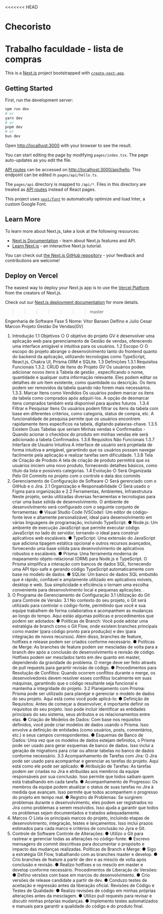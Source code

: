 <<<<<<< HEAD
# Checoristo
Trabalho faculdade - lista de compras
=======
This is a [Next.js](https://nextjs.org/) project bootstrapped with [`create-next-app`](https://github.com/vercel/next.js/tree/canary/packages/create-next-app).

## Getting Started

First, run the development server:

```bash
npm run dev
# or
yarn dev
# or
pnpm dev
# or
bun dev
```

Open [http://localhost:3000](http://localhost:3000) with your browser to see the result.

You can start editing the page by modifying `pages/index.tsx`. The page auto-updates as you edit the file.

[API routes](https://nextjs.org/docs/api-routes/introduction) can be accessed on [http://localhost:3000/api/hello](http://localhost:3000/api/hello). This endpoint can be edited in `pages/api/hello.ts`.

The `pages/api` directory is mapped to `/api/*`. Files in this directory are treated as [API routes](https://nextjs.org/docs/api-routes/introduction) instead of React pages.

This project uses [`next/font`](https://nextjs.org/docs/basic-features/font-optimization) to automatically optimize and load Inter, a custom Google Font.

## Learn More

To learn more about Next.js, take a look at the following resources:

- [Next.js Documentation](https://nextjs.org/docs) - learn about Next.js features and API.
- [Learn Next.js](https://nextjs.org/learn) - an interactive Next.js tutorial.

You can check out [the Next.js GitHub repository](https://github.com/vercel/next.js/) - your feedback and contributions are welcome!

## Deploy on Vercel

The easiest way to deploy your Next.js app is to use the [Vercel Platform](https://vercel.com/new?utm_medium=default-template&filter=next.js&utm_source=create-next-app&utm_campaign=create-next-app-readme) from the creators of Next.js.

Check out our [Next.js deployment documentation](https://nextjs.org/docs/deployment) for more details.
>>>>>>> master




Engenharia de Software Fase 5
Nome: Vitor Bansen Delfino e Julio Cesar Marcon
Projeto Gestão De Vendas(GV)
1. Introdução
1.1 Objetivos
○ O objetivo do projeto GV é desenvolver uma aplicação web para
gerenciamento de Gestão de vendas, oferecendo uma interface amigável e
intuitiva para os usuários.
1.2 Escopo
○ O escopo do projeto abrange o desenvolvimento tanto do frontend quanto do
backend da aplicação, utilizando tecnologias como TypeScript, React.js,
Chakra UI, Prisma ORM e SQLite.
1.3 Definições
1.3.1 Requisitos Funcionais
1.3.2. CRUD de Itens do Projeto GV
Os usuários podem adicionar novos itens à Tabela de gestão , especificando o nome,
quantidade e qualquer outra informação relevante. Eles podem editar os detalhes de um
item existente, como quantidade ou descrição. Os itens podem ser removidos da tabela
quando não forem mais necessários.
1.3.3. Marcar Itens como Vendidos
Os usuários podem marcar os itens da tabela como comprados após adquiri-los. A opção
de desmarcar itens comprados também está disponível para ajustes futuros
.
1.3.4 Filtrar e Pesquisar Itens
Os usuários podem filtrar os itens da tabela com base em diferentes critérios, como
categoria, status de compra, etc. A funcionalidade de pesquisa permite que os usuários
encontrem rapidamente itens específicos na tabela, digitando palavras-chave.
1.3.5 Existem Duas Tabelas que seriam Minhas vendas e Confirmados - Quando acionar o
checkbox do produto em minhas vendas ele será adicionado a tabela Confirmados.
1.3.6 Requisitos Não Funcionais
1.3.7 Interface de Usuário Intuitiva A interface de usuário será projetada de forma intuitiva e
amigável, garantindo que os usuários possam navegar facilmente pela aplicação e realizar
tarefas sem dificuldade.
1.3.8 Tela de Criação de Produto A tela de criação de produto permitirá que os usuários
iniciem uma novo produto, fornecendo detalhes básicos, como título da lista e possíveis
categorias.
1.4 Evolução
○ Será Organizada Pelo Git Commits no projeto com o controle e data dos
commits
2. Gerenciamento de Configuração de Software
○ Será gerenciado com o GitHub e o Jira.
2.1 Organização e Responsabilidade
○ Será usado o Figma para organização e
2.2 Ferramentas, Ambientes, Infraestrutura
Neste projeto, serão utilizadas diversas ferramentas e tecnologias para criar uma base
sólida de desenvolvimento. O ambiente de desenvolvimento será configurado com o
seguinte conjunto de ferramentas:
● Visual Studio Code (VSCode): Um editor de código-fonte leve e altamente
personalizável, ideal para desenvolvimento em várias linguagens de programação,
incluindo TypeScript.
● Node.js: Um ambiente de execução JavaScript que permite executar código
JavaScript no lado do servidor, tornando-o ideal para construir aplicativos web
escaláveis.
● TypeScript: Uma extensão do JavaScript que adiciona tipagem estática opcional e
outros recursos avançados, fornecendo uma base sólida para desenvolvimento de
aplicativos robustos e escaláveis.
● Prisma: Uma ferramenta moderna de mapeamento objeto-relacional (ORM) para
Node.js e TypeScript. O Prisma simplifica a interação com bancos de dados SQL,
fornecendo uma API tipo-safe e gerando código TypeScript automaticamente com
base no modelo de dados.
● SQLite: Um banco de dados SQL embutido que é rápido, confiável e amplamente
utilizado em aplicativos móveis, desktop e web. Sua simplicidade e eficiência o
tornam uma escolha conveniente para desenvolvimento local e pequenas
aplicações.
.
3. O Programa de Gerenciamento de Configuração
3.1 Utilização do Git para Controle de Versão:
3.1 No contexto do seu projeto, o Git será utilizado para controlar o código-fonte, permitindo
que você e sua equipe trabalhem de forma colaborativa e acompanhem as mudanças ao
longo do tempo. Aqui estão algumas políticas e procedimentos que podem ser adotados:
● Políticas de Branch: Você pode adotar uma estratégia de branch como o Git Flow,
onde existem branches principais como master (para código pronto para produção) e
dev (para integração de novos recursos). Além disso, branches de feature, hotfixes e
release podem ser criados conforme necessário.
● Políticas de Merge: As branches de feature podem ser mescladas de volta para a
branch dev após a conclusão do desenvolvimento e revisão de código. Hotfixes
podem ser mesclados tanto em dev quanto em master, dependendo da gravidade do
problema. O merge deve ser feito através de pull requests para garantir revisão de
código.
● Procedimentos para Resolução de Conflitos: Quando ocorrem conflitos durante o
merge, os desenvolvedores devem resolver esses conflitos localmente em suas
máquinas, garantindo que o código resultante seja funcional e mantenha a
integridade do projeto.
3.2 Planejamento com Prisma:
Prisma pode ser utilizado para planejar e gerenciar o modelo de dados do seu projeto.
Aqui está como você pode aplicá-lo:
● Definição de Requisitos: Antes de começar a desenvolver, é importante definir os
requisitos do seu projeto. Isso pode incluir identificar as entidades principais do seu
sistema, seus atributos e os relacionamentos entre elas.
● Criação de Modelos de Dados: Com base nos requisitos definidos, você pode criar
modelos de dados usando o Prisma. Isso envolve a definição de entidades (como
usuários, posts, comentários, etc.) e seus campos correspondentes.
● Esquemas de Banco de Dados: Uma vez que os modelos de dados estejam
definidos, o Prisma pode ser usado para gerar esquemas de banco de dados. Isso
inclui a geração de migrations para criar ou alterar tabelas no banco de dados
conforme necessário.
3.3 Acompanhamento de Tarefas com Jira:
O Jira pode ser usado para acompanhar e gerenciar as tarefas do projeto. Aqui está como
ele pode ser aplicado:
● Atribuição de Tarefas: As tarefas podem ser criadas no Jira e atribuídas aos
membros da equipe responsáveis por sua conclusão. Isso permite que todos saibam
quem está trabalhando em cada tarefa.
● Acompanhamento de Progresso: Os membros da equipe podem atualizar o status
de suas tarefas no Jira à medida que avançam. Isso permite que todos
acompanhem o progresso do projeto em tempo real.
● Registro de Problemas: Se surgirem problemas durante o desenvolvimento, eles
podem ser registrados no Jira como problemas a serem resolvidos. Isso ajuda a
garantir que todos os problemas sejam documentados e tratados adequadamente.
4. Marcos
○ Lista os principais marcos do projeto, incluindo etapas de desenvolvimento,
integração, testes e lançamentos. Isso inclui prazos estimados para cada
marco e critérios de conclusão no Jyra e Git.
5. Controle de Software
Controle de Alterações:
● Utilizo o Git para rastrear e gerenciar todas as alterações no código-fonte.
● Escrevo mensagens de commit descritivas para documentar o propósito e
impacto das mudanças realizadas.
Políticas de Branch e Merge:
● Sigo a estratégia Git Flow, trabalhando com as branches master e develop.
● Crio branches de feature a partir de dev e as mesclo de volta após conclusão
e revisão.
● Realizo hotfixes e os mesclo em master e develop conforme necessário.
Procedimentos de Liberação de Versões:
● Defino versões com base em marcos do desenvolvimento.
● Crio versões de release candidate a partir de dev.
● Conduzo testes de aceitação e regressão antes da liberação oficial.
Revisões de Código e Testes de Qualidade:
● Realizo revisões de código em minhas próprias alterações antes da
mesclagem.
● Utilizo pull requests para revisar e discutir minhas próprias mudanças.
● Implemento testes automatizados e manuais para garantir a qualidade do
código e do produto final.
